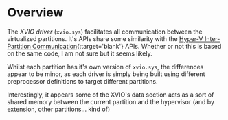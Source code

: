 # Overview
The *XVIO driver* (`xvio.sys`) facilitates all communication between the virtualized partitions. It's APIs share some similarity with the [Hyper-V Inter-Partition Communication](https://github.com/MicrosoftDocs/Virtualization-Documentation/blob/main/tlfs/Hypervisor%20Top%20Level%20Functional%20Specification%20v6.0b.pdf){:target='blank'} APIs. Whether or not this is based on the same code, I am not sure but it seems likely.  

Whilst each partition has it's own version of `xvio.sys`, the differences appear to be minor, as each driver is simply being built using different preprocessor definitions to target different partitions.  
  
Interestingly, it appears some of the XVIO's data section acts as a sort of shared memory between the current partition and the hypervisor (and by extension, other partitions... kind of)